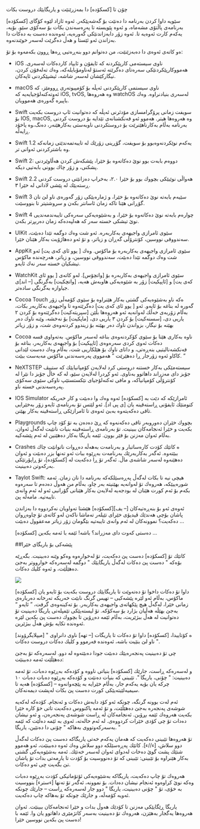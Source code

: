 

چۆن تا [كسكۆدە] دا بمەزرێنێت و ياريگايێك دروست بكات 



[كسكۆدە] سێويە داوا كردن بەرنامە دا دەنێت بۆ گەشەپێكەر. ئەوە ئازاد لێوە كۆگاى بەرنامەى پاڵتۆى مشەماە، و ئەوە پێويستە تا پەرەسەندن بكات بۆ سەكۆى سێو. بۆيە، يەكەم كارت ئەوەيە تا. ئەوە زۆر دابەزاندنێكى گەورەيە، ئەوەندە دەست بە دەكات دا بەزاندن ئەو ئێستا و هەڵ دەگرێت لەسەر خوێندنەوە.

ەو كاتەى ئەوەى دا دەبەزێنێت، من دەتوانم دوو بنەڕەتيى ڕەها ڕوون بكەمەوە بۆ تۆ:



- iOS ناوی سیسته‌می كارپێكردنه‌ كه‌ ئایفۆن و ئایپاد كارده‌كات له‌سه‌ری. هه‌مووكارپێكردنێكی سه‌ره‌تای ده‌گرێته‌ ئه‌ستۆ له‌ناومۆبایله‌كه‌، وه‌ك ته‌له‌فۆن كردن، نیگاركێشان له‌سه‌ر شاشه‌، ئیشپێكردنی ئاپه‌كان. 

- macOS ناوی سیستمی كارپێكردنی ئه‌پڵه‌ بۆ كۆمپیوته‌ری ڕوومێز، كه‌ ئه‌وته‌كنه‌لۆجیایه‌یه‌ كه‌ iOS, tvOS, وه‌ هه‌روه‌ها watchOS له‌سه‌ری بنیادنراوه‌. وه‌ك باپیره‌ گه‌وره‌ی هه‌موویان. 

- Swift سویفت زمانی پرۆگرامسازی مۆدئرنی ئه‌پڵه‌ كه‌ ده‌توانیت ئاپ دروست بكه‌یت بۆ IOS, macOS, وه‌ هه‌روه‌ها هیتر. هه‌موو ئه‌و فه‌نكشنانه‌ی تێدایه‌ بۆ دروست كردنی به‌رنامه‌ به‌ڵام به‌كارناهێنرێت بۆ دروستكردنی ناوبه‌ستی به‌كارهێنه‌ر، ده‌نگ،وه‌ یاخۆد  ڕایه‌ڵه‌.

- Swift 1.2 یه‌كه‌م نوێكردنه‌وه‌بوو بۆ سویفت، گۆڕینی زۆرێك له‌ تایبه‌تمه‌ندێتی زمانه‌كه‌ وه‌ باشتركردنی ئه‌وانی تر. 

- Swift 2: دووەم بابەت بوو نوێ دەكاتەوە بۆ خێرا، پێشكەش كردن هەڵاوێردنى پشكنى، و زۆر چاك بوونى بابەتيى ديكە.

- Swift 2.2 هەواڵى نوێيێكى بچووك بوو بۆ خێرا ٢.٠، بەخراپ دەزانێتى دروست كردنى ڕستەيێك لە پێشى لادانى لە خێرا ٣.

- Swift 3 سێيەم بابەتە نوێ دەكاتەوە بۆ خێرا، و ژمارەيێكى زۆر گەورەى ناو لێ نان گۆڕانى هێنا تاكە زمان ئاسانتر بكەن و سروشتيتر تا بنووسێت.

- Swift 4 چوارەم بابەتە نوێ دەكاتەوە بۆ خێرا، و بەشێوەيەكى سەرەكى تايبەندمەنديى نوێ تيشكى خستە سەر كە هەلپەدەكە زمان دەربڕتر بكەن.

- UIKit سێوى ئامرازى واجيهەى بەكاربەرە. ئەو شت وەك دوگمە تێدا دەبێت، سەندووقى نووسين، كۆنترۆڵى گەڕان و زياتر، و تۆ ئەو دەهاژۆيت بەكار هێنان خێرا.

- AppKit سێوى ئامرازى واجيهەى بەكاربەرە بۆ ماكۆس. وەك [ يوو ئاى كەى يت] ئەو شت وەك دوگمە تێدا دەبێت، سەندووقى نووسين، و زياتر، هەرچەندە ماكۆس تيشكيان خستە سەر نەك ئايەو.

- WatchKit سێوى ئامرازى واجيهەى بەكاربەرە بۆ [واتچۆس]. لەو كاتەى [ يوو ئاى كەى يت] و [ئاپپكيت] زۆر بە شێوەيەكى هاوبەش هەيە، [واتچكيت] بەگرنگى [– اند]ى جياوازە بەگرنگى سادەتر.

- Cocoa Touch ەكە ناو بەشێوەيەكى گشتى بەكار هێنراوە بۆ سێوى كۆمەڵى زۆر گەورە لە بناغە بۆ ئايەو. ئەو [ يوو ئاى كەى يت] دەگرێتەوە تا واجيهەى بەكاربەر بكات، بەڵام زۆربەى خەڵك لەوانەيە ئەو هەروەها بڵێن [سپريتەكيت] دەگرێتەوە بۆ كردن ٢ ياريى دى، [سسنەكيت] بۆ كردن ٣ ياريى دى، [ماپكيت] بۆ نەخشە، وێنە ناوك دەر بهێنە بۆ نيگار، بزواندن ناوك دەر بهێنە بۆ زيندوو كردنەوەى شت، و زۆر زياتر

- Cocoa ناوە بەكارى هێنا بۆ سێوى كۆكردنەوەى بناغە لەسەر ماكۆس. بەتەواوى قسە دەكات ئەوى كردى سەرەوەى [ئاپپكيت] بۆ واجيهەى بەكاربەر، بناغە بۆ فەنكشەناليتيى بنەڕەتى، و داتاى ناوك بۆ هێلكاريى شت، بەڵام وەك دەست لێدانى كاكاو ئەوە زۆرجار ڕا دەهێرێت ” هەمووى پەرەسەندنى ماكۆس مەبەست ببێت. “

- NeXTSTEP سيستەمێكى بەكار خستنە دروستى كرد لەلايەن كۆمپانيايێك كە ستييڤ جۆبز داى مەزراند داهاتوو بەناوى. ئەو كڕدرا لەلايەن سێو، لە كە خاڵ جۆبز دا نێرا لە كۆنترۆڵى كۆمپانياكە، و مافى تەكنەلۆجياى نێكستستێپ ناوكى سێوى سەكۆى پەرەسەندنى خستە ناو.

- IOS Simulator ئامرازێكە كە دێت بە [كسكۆدە] ئەوە وەك وا دەبێت و كار خەريكە كتومتێك ئايفۆنى ڕاستەقينە يان [ى پى اد]. ئەو لێتس تۆ بەرنامەى ئايەو زۆر بەخێرايى تاقى دەكەيتەوە بەبێ ئەوەى تا ئامرازێكى ڕاستەقينە بەكار بهێنن.

- Playgrounds بچووك خێران دەوروبەر تاقى دەكەنەوە كە ڕێ دەدەن بە تۆ كۆد چاپ بكەيت و خێرا ئەنجامەكان ببينيت. تۆ بەرنامەى ڕاستەقينە بنيات نانێيت لەگەڵ ئەوان، بەڵام ئەوان مەزنن بۆ فێر بوون. ئێمە ياريگا بەكار دەهێنين لە ئەم پێشەكيە.

- Crashes ە كاتێك كۆدت كارەساتبار و بەرنامەت بەهەڵە دەڕوات ناتوانێت چاك ببێتەوە. ئەگەر بەكاربەرێك بەرنامەت بەڕێوە ببات ئەو تەنها بزر دەبێت و ئەوان دەهێنەوە لەسەر شاشەى ماڵ. ئەگەر تۆ ڕا دەكەيت لە [كسكۆدە]، تۆ ڕاپۆرتێكى بەركەوتن دەبينيت.

- Taylot Swift: هيچى نيە تا بكات لەگەڵ پەڕەسێلكەكە بەرنامە دا نان زمان. ئەمە شورەييێكە، هەروەك تۆ لەوانەيە بهێنيتە بەر چاو، بەڵام من هەوڵ دەدەم تا سەرەوە بكەم بۆ ئەم كورت هێنان لە بودجەيە لەلايەن بەكار هێنانى گۆرانيى ئەو لە ئەم وانەى تايبەتيە. مامەڵە پێ.





  ئەوەى ئەو بۆ بنەڕەتيەكان [– يف][كسكۆدە] هێشتا تەواويان نەكردووە دا بەزاندن پاشان بۆچى هەندێك ڤيديۆى خێراى تێيلەر تەماشا ناكەن لەو كاتەى تۆ چاوەڕوان دەكەيت؟ نموونەكان لە ئەم وانەى تايبەتيە بێگومان زۆر زياتر مەعقوول دەبێت …



  [كسكۆدە] دەستى كەوت داى مەزراند؟ باشە! ئێمە با ئەمە بكەين …



  ##پێشەكى بۆ ياريگاى خێرا



  كاتێك تۆ [كسكۆدە] دەست پێ دەكەيت، تۆ لەخوارەوە وەكو وێنە دەبينيت. بگەڕێە بۆەكە " دەست پێ دەكات لەگەڵ ياريگايێك " دوگمە لەسەرەكە خوارووتر بەجێ دەهێڵێت، و ئەوە كليك دەكات.



  ![](/Users/rawandsaeed/Desktop/Developer/ContributeOpenSource/HWSTranslation/ku/0-1.png)



  [كسكۆدە] داوا تۆ دەكات داخوا تۆ دەتەوێت تا ياريگايێك دروست بكەيت بۆ ئايەو يان ماكۆس، بەڵام ئەو لێرە پێشەكيى – تهيس گرنگ نابێت خەريكە تەرخانە دەربارەى زمانى خێرا، لەگەڵ هيچ پێكهاتەى واجيهەى بەكاربەر. بۆ تەكينەوەى گرفت، ” ئايەو “ بەجێ بهێڵە هەڵيان بژارد بۆ سەكۆكە. تۆ ليستەيێكى تێمپلەتى ياريگا دەبينيت تۆ دەتوانيت لە هەڵ ببژێريت، بەڵام ئێمە دەڕۆين تا بچووك دەست پێ بكەين لێرە ئەوەندە تكايە بۆش هەڵ ببژێرين.



  ە كۆتاييدا، [كسكۆدە] داوا تۆ دەكات تا ياريگات [– تهە] ناوى دانراوى " [ميپلايگرۆوند] " ناو لێ بنێيت باشە، ئەوەندە فەرموو و كليك دەكات دروست دەكات.



  چى تۆ دەبينيت پەنجەرەيێك دەبێت جودا دەبێتەوە لە دوو. لەسەرەكە تۆ بەجێ دەهێڵێت ئەمە دەبينێت:



  و لەسەرەكە ڕاست، جارێك [كسكۆدە] بنياتى ناووە و كۆدەكە بەڕێوە دەبات، تۆ ئەمە دەبينيت: " چۆنى، ياريگا ". تێبينى كە بنيات دەنێت و كۆدەكە بەڕێوە دەبات دەبات ١٠ چركە يان بۆيە يەكەم جار، بەڵام خێرايە بە پێچەوانەوە – [كسكۆدە] هەيە تا سيميەلێيتەيێكى كورت دەست پێ بكات لەپشت ديمەنەكان.



  ئەم لەت بوونە گرنگە، چونكە ئەو كۆد دابەش دەكات و ئەنجام. كۆدەكە لەكەيە شوشەى پەنجەرە بەجێ دەهێڵێت، و تۆ ئەمە پاكنووس دەكەيت تاتى خۆ كارە خێرا بكەيت هەروەك ئێمە بڕۆين. ئەنجامەكان لە ڕاست شوشەى پەنجەرەن، و ئەو نيشان دەدات تۆ چى كۆدى خێرات كردووەى. لە ئەم حالەتە، ئەوى بە ئێمە دەڵێت كە ئێمە بەسەركەوتووى بەهاكە " چۆنى دا دەنێين، ياريگا. "



  تۆ هەروەها تێبينى دەكەيت كە هەمان يەكەم خەتى ياريگاكە دەست پێ دەكات لەگەڵ دوو سلاش، [ء//ء]. كاتێك پەڕەسێلكە دوو سلاش وەك ئەوە دەبينێت، ئەو هەموو شتێك پشت گوێ دەخات لەدواى ئەوان لەسەر خەتێك. ئەمە بەشێوەيەكى گشتى بەكار هێنراوە بۆ تێبينى: تێبينى كە تۆ دەنووسيت بۆ كۆدت تا يارمەتى بدات تۆ پاشان تێ بگەيت چى ئەو دەكات.



  هەروەك تۆ چاپ دەكەيت، ياريگاكە بەشێوەيەكى ئۆتۆماتيكى كۆدت بەڕێوە دەبات وەكە نوێ كراوەوە ئەنجام نيشان دەدات. بۆ نموونە، ئەگەر تۆ تەنها [ءسترء] بنووسيت بە خۆى، تۆ " چۆنى دەبينيت، ياريگا " دوو جار لەسەرەكە ڕاست – جارێك چونكە ئەويە كۆمەڵە، و جارێك چونكە تۆ بەهاكە چاپ دەكەيت.



  ياريگا ڕێگايێكى مەزنن تا كۆدێك هەوڵ بدات و خێرا ئەنجامەكان ببينێت. ئەوان هەروەها يەگجار بەهێزن، هەروەك تۆ دەبينيت بەسەر كاتژمێرى داهاتوو يان وا. ئێمە با دەست پێ بكەين نووسين خێرا!



  ​     

















